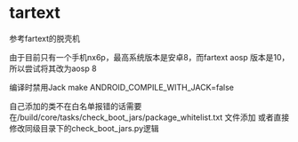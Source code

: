 # tartext
参考fartext的脱壳机


由于目前只有一个手机nx6p，最高系统版本是安卓8，而fartext aosp 版本是10，所以尝试将其改为aosp 8

编译时禁用Jack make ANDROID_COMPILE_WITH_JACK=false

自己添加的类不在白名单报错的话需要在/build/core/tasks/check_boot_jars/package_whitelist.txt 文件添加 或者直接修改同级目录下的check_boot_jars.py逻辑
